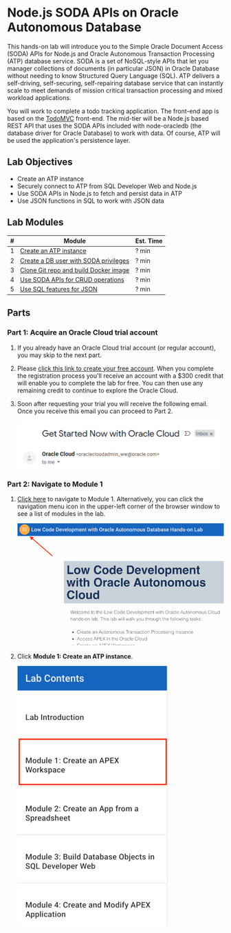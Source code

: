 # Node.js SODA APIs on Oracle Autonomous Database

This hands-on lab will introduce you to the Simple Oracle Document Access (SODA) APIs for Node.js and Oracle Autonomous Transaction Processing (ATP) database service. SODA is a set of NoSQL-style APIs that let you manager collections of documents (in particular JSON) in Oracle Database without needing to know Structured Query Language (SQL). ATP delivers a self-driving, self-securing, self-repairing database service that can instantly scale to meet demands of mission critical transaction processing and mixed workload applications. 

You will work to complete a todo tracking application. The front-end app  is based on the [TodoMVC](http://todomvc.com/) front-end. The mid-tier will be a Node.js based REST API that uses the SODA APIs included with node-oracledb (the database driver for Oracle Database) to work with data. Of course, ATP will be used the application's persistence layer.

## Lab Objectives

* Create an ATP instance
* Securely connect to ATP from SQL Developer Web and Node.js
* Use SODA APIs in Node.js to fetch and persist data in ATP
* Use JSON functions in SQL to work with JSON data

## Lab Modules

| # | Module | Est. Time |
| --- | --- | --- |
| 1 | [Create an ATP instance](1-create-an-atp-database.md) | ? min |
| 2 | [Create a DB user with SODA privileges](2-create-db-user-with-soda-privs.md) | ? min |
| 3 | [Clone Git repo and build Docker image](3-clone-git-repo-and-build-docker-image.md) | ? min |
| 4 | [Use SODA APIs for CRUD operations](4-use-soda-apis-for-crud-operations.md) | ? min |
| 5 | [Use SQL features for JSON](5-use-sql-features-for-json.md) | ? min |

## Parts

### **Part 1**: Acquire an Oracle Cloud trial account

1. If you already have an Oracle Cloud trial account (or regular account), you may skip to the next part.

2. Please <a href="https://myservices.us.oraclecloud.com/mycloud/signup?language=en&sourceType=:ow:lp:cpo::RC_NAMK190523P00161:APEX_ATP_HOL&intcmp=:ow:lp:cpo::RC_NAMK190523P00161:APEX_ATP_HOL" target="_trial_">click this link to create your free account</a>. When you complete the registration process you'll receive an account with a $300 credit that will enable you to complete the lab for free. You can then use any remaining credit to continue to explore the Oracle Cloud.

3. Soon after requesting your trial you will receive the following email. Once you receive this email you can proceed to Part 2.

   ![](images/0/get-started-email.png)

### **Part 2**: Navigate to Module 1

1. [Click here](1-create-an-atp-database.md) to navigate to Module 1. Alternatively, you can click the navigation menu icon in the upper-left corner of the browser window to see a list of modules in the lab.

	 ![](images/0/lab-intro.png)

2. Click **Module 1: Create an ATP instance**.
  
   ![](images/0/lab-contents.png)
